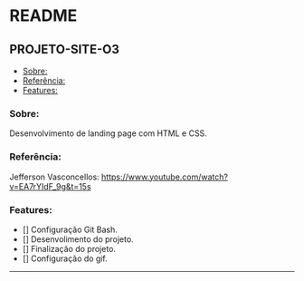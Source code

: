 # README

## PROJETO-SITE-O3

- [Sobre:](#Sobre:)
- [Referência:](#Referência:)
- [Features:](#Features:)

### Sobre:
Desenvolvimento de landing page com HTML e CSS.

### Referência:
Jefferson Vasconcellos: https://www.youtube.com/watch?v=EA7rYIdF_9g&t=15s

### Features:
- [] Configuração Git Bash.
- [] Desenvolimento do projeto.
- [] Finalização do projeto.
- [] Configuração do gif.

---

<h1 align="center">
    <img alt="projeto-site-02" title="projeto-site-02" src="./components/gif/projeto-site-02.gif" style="display:none">
</h1>